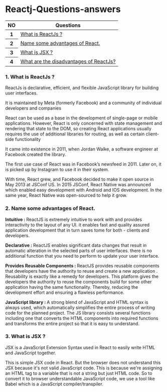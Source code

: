 # Reactj-Questions-answers
<table class="table">
  <thead>
    <tr>
      <th>NO</th>
      <th>Questions</th>
    </tr>
  </thead>
  <tbody>
    <tr>
      <th >1</th>
      <td><a href="#que1">What is ReactJs ?</a></td>
    </tr>
    <tr>
      <th >2</th>
      <td><a href="#que2">Name some advantages of React.</a></td>
    </tr>
     <tr>
      <th >3</th>
      <td><a href="#que3">What is JSX ?</a></td>
    </tr>
    <tr>
      <th >4</th>
      <td><a href="#que4">What are the disadvantages of ReactJs?</a></td>
    </tr>
    </tbody>
</table>
<div class="common" id="que1" >
  <h3>1. What is ReactJs ?</h3>
  <p>ReactJs  is declarative, efficient, and flexible   JavaScript library for building user interfaces.</p>
  <p>It is maintained by Meta (formerly Facebook) and a community of individual developers and companies</p>
  <p>React can be used as a base in the development of single-page or mobile applications.
However, React is only concerned with state management and rendering that state to the DOM, so creating React applications usually requires the use of additional libraries for routing, as well as certain client-side functionality
</p>
   <p>It came into existence in 2011, when Jordan Walke, a software engineer at Facebook created the library.</p>
  <p>The first use case of React was in Facebook’s newsfeed in 2011. Later on, it is picked up by Instagram to use it in their system.</p>
  <p>With time, React grew, and Facebook decided to make it open source in May 2013 at JSConf US. In 2015 JSConf, React Native was announced which enabled easy development with Android and IOS development. In the same year, React Native was open-sourced to help it grow.</P>
</div>
<div class="common" id="que2" >
  <h3>2. Name some advantages of React.</h3>
  <p><b>Intuitive : </b>ReactJS is extremely intuitive to work with and provides interactivity to the layout of any UI.  it enables fast and quality assured application development that in turn saves tome for both - clients and developers.</p>
    <p><b>Declarative : </b>ReactJS enables significant data changes that result in automatic alteration in the selected parts of user interfaces. there is no additional function that you need to perform to update your user interface.</p>
      <p><b>Provides	Reusable	Components : </b>ReactJS provides reusable components that developers have the authority to reuse and create a new application . Reusability is exactly like a remedy for developers. This platform gives the developers the authority to reuse the components build for some other application having the same functionality. Thereby, reducing the development effort and ensuring a flawless performance.</p>
  <p><b>JavaScript library : </b>A strong blend of JavaScript and HTML syntax is always used, which automatically simplifies the entire process of writing code for the planned project. The JS library consists several functions including one that converts the HTML components into required functions and transforms the entire project so that it is easy to understand. </p>
</div>
<div class="common" id="que3" >
  <h3>3. What is JSX ?</h3>
  <p>JSX is a JavaScript Extension Syntax used in React to easily write HTML and JavaScript together.</p>
        <p> This is simple JSX code in React. But the browser does not understand this JSX because it's not valid JavaScript code. This is because we're assigning an HTML tag to a variable that is not a string but just HTML code.
So to convert it to browser understandable JavaScript code, we use a tool like Babel which is a JavaScript compiler/transpiler.</p>

</div>






